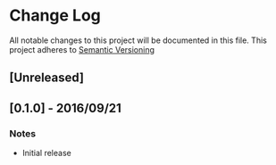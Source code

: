 # Change Log
All notable changes to this project will be documented in this file.
This project adheres to [Semantic Versioning](http://semver.org/)


## [Unreleased]

## [0.1.0] - 2016/09/21
### Notes
- Initial release







